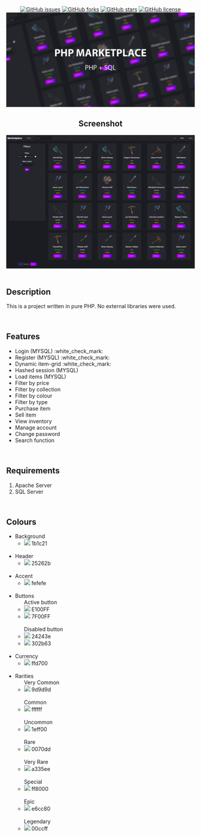 <div align='center'>
  <a href="https://github.com/SivertGullbergHansen/phpMarketPlace/issues"><img alt="GitHub issues" src="https://img.shields.io/github/issues/SivertGullbergHansen/phpMarketPlace"></a>
  <a href="https://github.com/SivertGullbergHansen/phpMarketPlace/network"><img alt="GitHub forks" src="https://img.shields.io/github/forks/SivertGullbergHansen/phpMarketPlace"></a>
  <a href="https://github.com/SivertGullbergHansen/phpMarketPlace/stargazers"><img alt="GitHub stars" src="https://img.shields.io/github/stars/SivertGullbergHansen/phpMarketPlace"></a>
  <a href="https://github.com/SivertGullbergHansen/phpMarketPlace"><img alt="GitHub license" src="https://img.shields.io/github/license/SivertGullbergHansen/phpMarketPlace"></a>
  <br/>
  
  <img src="img/preview/github-banner.png" alt="A screenshot preview of this project's browse-page">
  <h2>Screenshot</h2>
  <img src="img/preview/screenshot1.png" alt="A screenshot preview of this project's browse-page">
</div>
<br/>

<div align='left'>
  <h2>Description</h3>
  <p>This is a project written in pure PHP. No external libraries were used.</p>
  <br/>
  
  <h2>Features</h2>
  <ul>
    <li>Login (MYSQL) :white_check_mark:</li>
    <li>Register (MYSQL) :white_check_mark:</li>
    <li>Dynamic item-grid :white_check_mark:</li>
    <li>Hashed session (MYSQL)</li>
    <li>Load items (MYSQL)</li>
    <li>Filter by price</li>
    <li>Filter by collection</li>
    <li>Filter by colour</li>
    <li>Filter by type</li>
    <li>Purchase item</li>
    <li>Sell item</li>
    <li>View inventory</li>
    <li>Manage account</li>
    <li>Change password</li>
    <li>Search function</li>
  </ul>
  <br/>
  
  <h2>Requirements</h1>
  <ol>
    <li>Apache Server</li>
    <li>SQL Server</li>
  </ol>
  <br/>
  
  <h2>Colours</h2>
  <ul>
  <li>Background
    <ul>
  <li><img src='https://via.placeholder.com/15/1b1c21/000000?text=+'> 1b1c21</li>
    </ul>
      </li>
    </br>
  <li>Header
    <ul>
  <li><img src='https://via.placeholder.com/15/25262b/000000?text=+'> 25262b</li>
    </ul>
      </li>
    </br>
  <li>Accent
    <ul>
  <li><img src='https://via.placeholder.com/15/fefefe/000000?text=+'> fefefe</li>
    </ul>
      </li>
    </br>
  <li>Buttons
    <ul>
    Active button
  <li><img src='https://via.placeholder.com/15/E100FF/000000?text=+'> E100FF</li>
  <li><img src='https://via.placeholder.com/15/7F00FF/000000?text=+'> 7F00FF</li>
  </br>
  Disabled button
  <li><img src='https://via.placeholder.com/15/24243e/000000?text=+'> 24243e</li>
  <li><img src='https://via.placeholder.com/15/302b63/000000?text=+'> 302b63</li>
    </ul>
      </li>
    </br>
  <li>Currency
    <ul>
  <li><img src='https://via.placeholder.com/15/ffd700/000000?text=+'> ffd700</li>
    </ul>
      </li>
      </br>
      <li>Rarities
    <ul>
    Very Common
  <li><img src='https://via.placeholder.com/15/9d9d9d/000000?text=+'> 9d9d9d</li>
  </br>
    Common
  <li><img src='https://via.placeholder.com/15/ffffff/000000?text=+'> ffffff</li>
  </br>
    Uncommon
  <li><img src='https://via.placeholder.com/15/1eff00/000000?text=+'> 1eff00</li>
  </br>
    Rare
  <li><img src='https://via.placeholder.com/15/0070dd/000000?text=+'> 0070dd</li>
  </br>
    Very Rare
  <li><img src='https://via.placeholder.com/15/a335ee/000000?text=+'> a335ee</li>
  </br>
    Special
  <li><img src='https://via.placeholder.com/15/ff8000/000000?text=+'> ff8000</li>
  </br>
    Epic
  <li><img src='https://via.placeholder.com/15/e6cc80/000000?text=+'> e6cc80</li>
  </br>
    Legendary
  <li><img src='https://via.placeholder.com/15/00ccff/000000?text=+'> 00ccff</li>
  </br>
    </ul>
      </li>
  </ul>
      </li>
  </ul>
</div>
